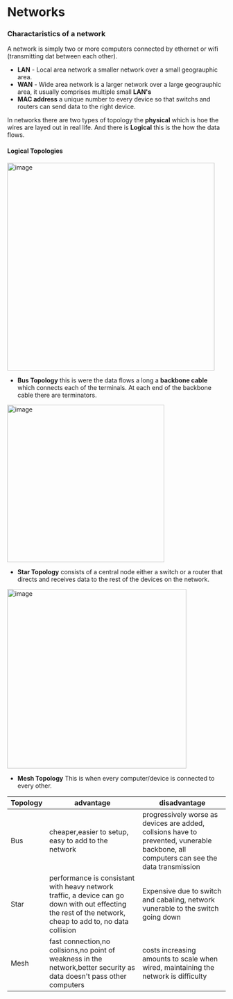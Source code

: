 # Networks
### Charactaristics of a network
A network is simply two or more computers connected by ethernet or wifi (transmitting dat between each other). 
- **LAN** - Local area network a smaller network over a small geograuphic area.
- **WAN** - Wide area network is a larger network over a large geograuphic area, it usually comprises multiple small **LAN's**
- **MAC address** a unique number to every device so that switchs and routers can send data to the right device.

In networks there are two types of topology the **physical** which is hoe the wires are layed out in real life. And there is **Logical** this is the how the data flows.

#### Logical Topologies
<img width="478" alt="image" src="https://user-images.githubusercontent.com/90515435/199587360-bcc3962c-ac3b-48cb-ab8a-64c4f2f78aba.png">

-  **Bus Topology** this is were the data flows a long a **backbone cable** which connects each of the terminals. At each end of the backbone cable there are terminators.
<img width="362" alt="image" src="https://user-images.githubusercontent.com/90515435/199596215-0d60700f-f749-474c-8702-6b09cd89b529.png">

- **Star Topology** consists of a central node either a switch or a router that directs and receives data to the rest of the devices on the network.
<img width="413" alt="image" src="https://user-images.githubusercontent.com/90515435/199596251-ae500488-3072-4a1f-85bb-f6f36f75e592.png">

- **Mesh Topology** This is when every computer/device is connected to every other.

Topology|advantage|disadvantage
-|-|-
Bus|cheaper,easier to setup, easy to add to the network|progressively worse as devices are added, collsions have to prevented, vunerable backbone, all computers can see the data transmission
Star|performance is consistant with heavy network traffic, a device can go down with out effecting the rest of the network, cheap to add to, no data collision| Expensive due to switch and cabaling, network vunerable to the switch going down
Mesh|fast connection,no collsions,no point of weakness in the network,better security as data doesn't pass other computers|costs increasing amounts to scale when wired, maintaining the network is difficulty
